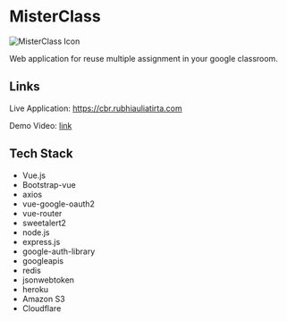# MisterClass

![MisterClass Icon](https://cbr.rubhiauliatirta.com/mrc.ico)

Web application for reuse multiple assignment in your google classroom.

## Links

Live Application: https://cbr.rubhiauliatirta.com

Demo Video: [link](https://drive.google.com/file/d/1R4vIYyhZ15FDN2838E9cj6B__AkUbsjk/view?usp=sharing)

## Tech Stack

- Vue.js
- Bootstrap-vue
- axios
- vue-google-oauth2
- vue-router
- sweetalert2
- node.js
- express.js
- google-auth-library
- googleapis
- redis
- jsonwebtoken
- heroku
- Amazon S3
- Cloudflare
